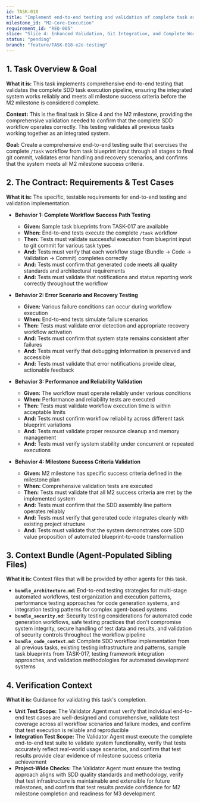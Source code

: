 ```yaml
---
id: TASK-018
title: "Implement end-to-end testing and validation of complete task execution pipeline"
milestone_id: "M2-Core-Execution"
requirement_id: "REQ-005"
slice: "Slice 4: Enhanced Validation, Git Integration, and Complete Workflow"
status: "pending"
branch: "feature/TASK-018-e2e-testing"
---
```


## 1. Task Overview & Goal

**What it is:** This task implements comprehensive end-to-end testing that validates the complete SDD task execution pipeline, ensuring the integrated system works reliably and meets all milestone success criteria before the M2 milestone is considered complete.

**Context:** This is the final task in Slice 4 and the M2 milestone, providing the comprehensive validation needed to confirm that the complete SDD workflow operates correctly. This testing validates all previous tasks working together as an integrated system.

**Goal:** Create a comprehensive end-to-end testing suite that exercises the complete `/task` workflow from task blueprint input through all stages to final git commit, validates error handling and recovery scenarios, and confirms that the system meets all M2 milestone success criteria.

## 2. The Contract: Requirements & Test Cases

**What it is:** The specific, testable requirements for end-to-end testing and validation implementation.

* **Behavior 1: Complete Workflow Success Path Testing**
  * **Given:** Sample task blueprints from TASK-017 are available
  * **When:** End-to-end tests execute the complete `/task` workflow
  * **Then:** Tests must validate successful execution from blueprint input to git commit for various task types
  * **And:** Tests must verify that each workflow stage (Bundle → Code → Validation → Commit) completes correctly
  * **And:** Tests must confirm that generated code meets all quality standards and architectural requirements
  * **And:** Tests must validate that notifications and status reporting work correctly throughout the workflow

* **Behavior 2: Error Scenario and Recovery Testing**
  * **Given:** Various failure conditions can occur during workflow execution
  * **When:** End-to-end tests simulate failure scenarios
  * **Then:** Tests must validate error detection and appropriate recovery workflow activation
  * **And:** Tests must confirm that system state remains consistent after failures
  * **And:** Tests must verify that debugging information is preserved and accessible
  * **And:** Tests must validate that error notifications provide clear, actionable feedback

* **Behavior 3: Performance and Reliability Validation**
  * **Given:** The workflow must operate reliably under various conditions
  * **When:** Performance and reliability tests are executed
  * **Then:** Tests must validate workflow execution time is within acceptable limits
  * **And:** Tests must confirm workflow reliability across different task blueprint variations
  * **And:** Tests must validate proper resource cleanup and memory management
  * **And:** Tests must verify system stability under concurrent or repeated executions

* **Behavior 4: Milestone Success Criteria Validation**
  * **Given:** M2 milestone has specific success criteria defined in the milestone plan
  * **When:** Comprehensive validation tests are executed
  * **Then:** Tests must validate that all M2 success criteria are met by the implemented system
  * **And:** Tests must confirm that the SDD assembly line pattern operates reliably
  * **And:** Tests must verify that generated code integrates cleanly with existing project structure
  * **And:** Tests must validate that the system demonstrates core SDD value proposition of automated blueprint-to-code transformation

## 3. Context Bundle (Agent-Populated Sibling Files)

**What it is:** Context files that will be provided by other agents for this task.

* **`bundle_architecture.md`:** End-to-end testing strategies for multi-stage automated workflows, test organization and execution patterns, performance testing approaches for code generation systems, and integration testing patterns for complex agent-based systems
* **`bundle_security.md`:** Security testing considerations for automated code generation workflows, safe testing practices that don't compromise system integrity, secure handling of test data and results, and validation of security controls throughout the workflow pipeline
* **`bundle_code_context.md`:** Complete SDD workflow implementation from all previous tasks, existing testing infrastructure and patterns, sample task blueprints from TASK-017, testing framework integration approaches, and validation methodologies for automated development systems

## 4. Verification Context

**What it is:** Guidance for validating this task's completion.

* **Unit Test Scope:** The Validator Agent must verify that individual end-to-end test cases are well-designed and comprehensive, validate test coverage across all workflow scenarios and failure modes, and confirm that test execution is reliable and reproducible
* **Integration Test Scope:** The Validator Agent must execute the complete end-to-end test suite to validate system functionality, verify that tests accurately reflect real-world usage scenarios, and confirm that test results provide clear evidence of milestone success criteria achievement
* **Project-Wide Checks:** The Validator Agent must ensure the testing approach aligns with SDD quality standards and methodology, verify that test infrastructure is maintainable and extensible for future milestones, and confirm that test results provide confidence for M2 milestone completion and readiness for M3 development